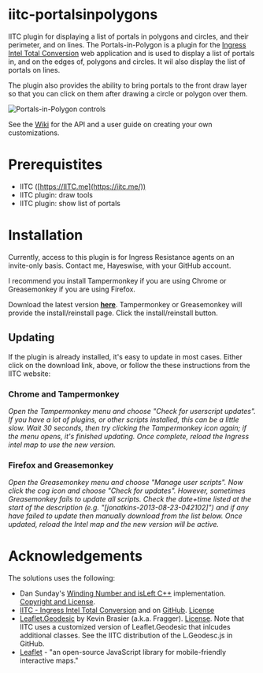# iitc-portalsinpolygons
IITC plugin for displaying a list of portals in polygons and circles, and their perimeter, and on lines.
The Portals-in-Polygon is a plugin for the [Ingress Intel Total Conversion](https://iitc.me/) web application and is used to 
display a list of portals in, and on the edges of, polygons and circles.  It wil also display the list of portals on lines.

The plugin also provides the ability to bring portals to the front draw layer so that you can click on them after drawing a 
circle or polygon over them.

![Portals-in-Polygon controls](https://github.com/hayeswise/iitc-portalsinpolygon/raw/master/docs/portals-in-polygons-ui.png)

See the [Wiki](https://github.com/hayeswise/iitc-portalsinpolygon/wiki) for the API and a user guide on creating your own customizations.

# Prerequistites
* IITC ([https://IITC.me](https://iitc.me/))
* IITC plugin: draw tools
* IITC plugin: show list of portals

# Installation
Currently, access to this plugin is for Ingress Resistance agents on an invite-only basis.  Contact me, Hayeswise, with your GitHub account.

I recommend you install Tampermonkey if you are using Chrome or Greasemonkey if you are using Firefox.

Download the latest version [**here**](https://github.com/hayeswise/iitc-poimarker/raw/master/wise-poimarker.user.js).  Tampermonkey or Greasemonkey will provide the install/reinstall page.  Click the install/reinstall button.

## Updating
If the plugin is already installed, it's easy to update in most cases.  Either click on the download link, above, or follow the these instructions from the IITC website:

### Chrome and Tampermonkey

_Open the Tampermonkey menu and choose "Check for userscript updates". If you have a lot of plugins, or other scripts installed, this can be a little slow. Wait 30 seconds, then try clicking the Tampermonkey icon again; if the menu opens, it's finished updating. Once complete, reload the Ingress intel map to use the new version._

### Firefox and Greasemonkey

_Open the Greasemonkey menu and choose "Manage user scripts". Now click the cog icon and choose "Check for updates". However, sometimes Greasemonkey fails to update all scripts. Check the date+time listed at the start of the description (e.g. "[jonatkins-2013-08-23-042102]") and if any have failed to update then manually download from the list below. Once updated, reload the Intel map and the new version will be active._

# Acknowledgements
The solutions uses the following:

* Dan Sunday's [Winding Number and isLeft C++](http://geomalgorithms.com/a03-_inclusion.html) implementation. [Copyright and License]( http://geomalgorithms.com/a03-_inclusion.html).
* [IITC - Ingress Intel Total Conversion](https://iitc.me/) and on [GitHub](https://github.com/iitc-project/ingress-intel-total-conversion).  [License](https://github.com/iitc-project/ingress-intel-total-conversion/blob/master/LICENSE)
* [Leaflet.Geodesic](https://github.com/Fragger/Leaflet.Geodesic) by Kevin Brasier (a.k.a. Fragger). [License](https://github.com/Fragger/Leaflet.Geodesic/blob/master/LICENSE).  Note that IITC uses a customized version of Leaflet.Geodesic that inlcudes additional classes.  See the IITC distribution of the L.Geodesc.js in GitHub.
* [Leaflet](http://leafletjs.com/) - "an open-source JavaScript library for mobile-friendly interactive maps."
